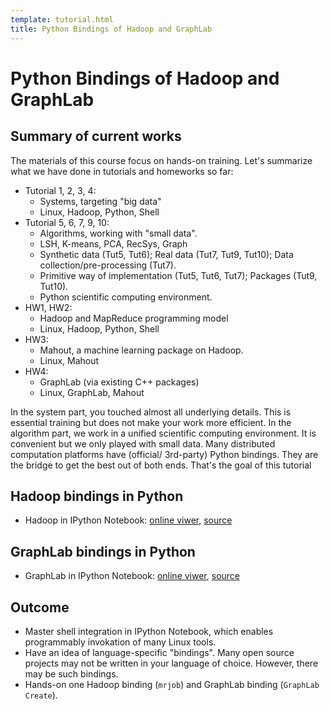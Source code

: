 ```yaml
---
template: tutorial.html
title: Python Bindings of Hadoop and GraphLab
---
```


# Python Bindings of Hadoop and GraphLab

## Summary of current works

The materials of this course focus on hands-on training.
Let's summarize what we have done in tutorials and homeworks so far:

   * Tutorial 1, 2, 3, 4:
      * Systems, targeting "big data"
      * Linux, Hadoop, Python, Shell
   * Tutorial 5, 6, 7, 9, 10:
      * Algorithms, working with "small data".
      * LSH, K-means, PCA, RecSys, Graph
      * Synthetic data (Tut5, Tut6);
      Real data (Tut7, Tut9, Tut10);
      Data collection/pre-processing (Tut7).
      * Primitive way of implementation (Tut5, Tut6, Tut7);
      Packages (Tut9, Tut10).
      * Python scientific computing environment.
   * HW1, HW2:
      * Hadoop and MapReduce programming model
      * Linux, Hadoop, Python, Shell
   * HW3:
      * Mahout, a machine learning package on Hadoop.
      * Linux, Mahout
   * HW4:
      * GraphLab (via existing C++ packages)
      * Linux, GraphLab, Mahout

In the system part, you touched almost all underlying details.
This is essential training but does not make your work more efficient.
In the algorithm part, we work in a unified scientific computing environment.
It is convenient but we only played with small data.
Many distributed computation platforms have (official/ 3rd-party) Python bindings.
They are the bridge to get the best out of both ends.
That's the goal of this tutorial

## Hadoop bindings in Python

   * Hadoop in IPython Notebook:
   [online viwer](http://nbviewer.ipython.org/urls/course.ie.cuhk.edu.hk/~engg4030/tutorial/tutorial11/Python-Hadoop.ipynb),
   [source](https://course.ie.cuhk.edu.hk/~engg4030/tutorial/tutorial11/Python-Hadoop.ipynb)

## GraphLab bindings in Python

   * GraphLab in IPython Notebook:
   [online viwer](http://nbviewer.ipython.org/urls/course.ie.cuhk.edu.hk/~engg4030/tutorial/tutorial11/Python-Graph-Lab.ipynb),
   [source](https://course.ie.cuhk.edu.hk/~engg4030/tutorial/tutorial11/Python-Graph-Lab.ipynb)


## Outcome

   * Master shell integration in IPython Notebook,
   which enables programmably invokation of many Linux tools.
   * Have an idea of language-specific "bindings".
   Many open source projects may not be written in your language of choice.
   However, there may be such bindings.
   * Hands-on one Hadoop binding (`mrjob`)
   and GraphLab binding (`GraphLab Create`).
